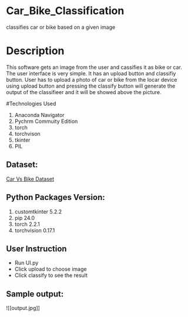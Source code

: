 # Car_Bike_Classification
classifies car or bike based on a given image


# Description
This software gets an image from the user and cassifies it as bike or car. The user interface is very simple. It has an upload button and classifiy button. User has to upload a photo of car or bike from the locar device using upload button and pressing the classify button will generate the output of the classifieer and it will be showed above the picture.

#Technologies Used
1. Anaconda Navigator
2. Pychrm Commuity Edition
3. torch
4. torchvison
5. tkinter
6. PIL

## Dataset:

[Car Vs Bike  Dataset](https://www.kaggle.com/datasets/utkarshsaxenadn/car-vs-bike-classification-dataset)


## Python Packages Version:
1. customtkinter 5.2.2
2. pip 24.0
3. torch 2.2.1
4. torchvision 0.17.1


## User Instruction
- Run UI.py
- Click upload to choose image
- Click classify to see the result 

## Sample output:

![[output.jpg]]


